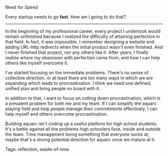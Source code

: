Need for Speed

Every startup needs to go **fast**. How am I going to do that?

---

In the beginning of my professional career, every project I undertook would remain unfinished because I realized the difficulty of attaining perfection in that field. In fact, it was impossible. I remember designing a website and adding URL-http redirects when the initial product wasn't even finished. And I never finished that project, nor any others like it. After years, I finally realize where my obsession with perfection came from, and how I can help others like myself overcome it.

I've started focusing on the immediate problems. There's no sense of collective direction, or at least there are too many ways in which we are expanding which leads to procrastination. I think we need one defined, unified plan and bring people on board with it. 

In addition to that, I want to focus on cutting down procrastination, which is a prevalent problem for both me and my team. If I can simplify the aquarc playing field and help people manage their commitments effectively, I can help myself and others overcome procrastination.

Building aquarc isn't coding up a useful platform for high school students. It's a battle against all the problems high schoolers face, inside and outside the team. Time management being something that everyone sucks at, maybe that's a strong potential direction for aquarc once we mature at it. 

Tags: reflection, waste-of-time
